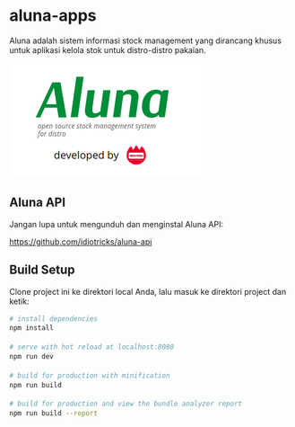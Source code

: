 # aluna-apps
Aluna adalah sistem informasi stock management yang
dirancang khusus untuk aplikasi kelola stok untuk
distro-distro pakaian.

![Aluna](./aluna.png)

## Aluna API
Jangan lupa untuk mengunduh dan menginstal Aluna API:

https://github.com/idiotricks/aluna-api

## Build Setup
Clone project ini ke direktori local Anda, lalu
masuk ke direktori project dan ketik:

``` bash
# install dependencies
npm install

# serve with hot reload at localhost:8080
npm run dev

# build for production with minification
npm run build

# build for production and view the bundle analyzer report
npm run build --report
```


